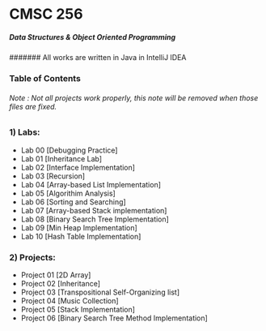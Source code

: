 # CMSC 256
##### Data Structures & Object Oriented Programming
####### All works are written in Java in IntelliJ IDEA

### Table of Contents
###### Note : Not all projects work properly, this note will be removed when those files are fixed.

### 1) Labs:
- Lab 00 [Debugging Practice]
- Lab 01 [Inheritance Lab]
- Lab 02 [Interface Implementation]
- Lab 03 [Recursion]
- Lab 04 [Array-based List Implementation]
- Lab 05 [Algorithim Analysis]
- Lab 06 [Sorting and Searching]
- Lab 07 [Array-based Stack implementation]
- Lab 08 [Binary Search Tree Implementation]
- Lab 09 [Min Heap Implementation]
- Lab 10 [Hash Table Implementation]

### 2) Projects:
- Project 01 [2D Array]
- Project 02 [Inheritance]
- Project 03 [Transpositional Self-Organizing list]
- Project 04 [Music Collection]
- Project 05 [Stack Implementation]
- Project 06 [Binary Search Tree Method Implementation]
